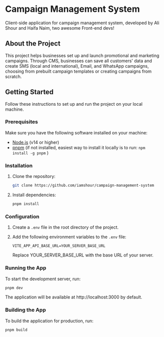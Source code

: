 # Campaign Management System

Client-side application for campaign management system, developed by Ali Shour and Haifa Naim, two awesome Front-end devs!

## About the Project

This project helps businesses set up and launch promotional and marketing campaigns. Through CMS, businesses can save all customers' data and create SMS (local and international), Email, and WhatsApp campaigns, choosing from prebuilt campaign templates or creating campaigns from scratch.

## Getting Started

Follow these instructions to set up and run the project on your local machine.

### Prerequisites

Make sure you have the following software installed on your machine:

- [Node.js](https://nodejs.org/) (v14 or higher)
- [pnpm](https://pnpm.io/) (if not installed, easiest way to install it locally is to run: `npm install -g pnpm` )

### Installation

1. Clone the repository:

   ```bash
   git clone https://github.com/iamshour/campaign-management-system
   ```

2. Install dependencies:

   ```bash
   pnpm install
   ```

### Configuration

1. Create a `.env` file in the root directory of the project.
2. Add the following environment variables to the `.env` file:

   ```
   VITE_APP_API_BASE_URL=YOUR_SERVER_BASE_URL
   ```

   Replace YOUR_SERVER_BASE_URL with the base URL of your server.

### Running the App

To start the development server, run:

```bash
pnpm dev
```

The application will be available at http://localhost:3000 by default.

### Building the App

To build the application for production, run:

```bash
pnpm build
```
